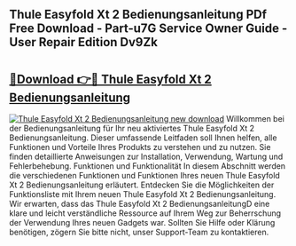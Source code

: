 ## Thule Easyfold Xt 2 Bedienungsanleitung PDf Free Download - Part-u7G Service Owner Guide - User Repair Edition Dv9Zk

# <h2><a href="http://df0tuof.blite.top/?on=Thule+Easyfold+Xt+2+Bedienungsanleitung">🔗Download 👉🔴 Thule Easyfold Xt 2 Bedienungsanleitung</a></h2>

[![Thule Easyfold Xt 2 Bedienungsanleitung new download](https://i.imgur.com/lujVjoI.png)](http://df0tuof.blite.top/?on=Thule+Easyfold+Xt+2+Bedienungsanleitung)
Willkommen bei der Bedienungsanleitung für Ihr neu aktiviertes Thule Easyfold Xt 2 Bedienungsanleitung. Dieser umfassende Leitfaden soll Ihnen helfen, alle Funktionen und Vorteile Ihres Produkts zu verstehen und zu nutzen. Sie finden detaillierte Anweisungen zur Installation, Verwendung, Wartung und Fehlerbehebung. Funktionen und Funktionalität In diesem Abschnitt werden die verschiedenen Funktionen und Funktionen Ihres neuen Thule Easyfold Xt 2 Bedienungsanleitung erläutert. Entdecken Sie die Möglichkeiten der Funktionsliste mit Ihrem neuen Thule Easyfold Xt 2 Bedienungsanleitung. Wir erwarten, dass das Thule Easyfold Xt 2 BedienungsanleitungD eine klare und leicht verständliche Ressource auf Ihrem Weg zur Beherrschung der Verwendung Ihres neuen Gadgets war. Sollten Sie Hilfe oder Klärung benötigen, zögern Sie bitte nicht, unser Support-Team zu kontaktieren.

